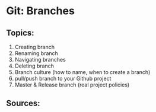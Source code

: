 # Git: Branches

## Topics:

1. Creating branch
2. Renaming branch
3. Navigating branches
4. Deleting branch
5. Branch culture (how to name, when to create a branch)
6. pull/push branch to your Github project
7. Master & Release branch (real project policies)

## Sources:
